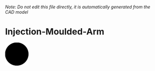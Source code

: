 ###### Note: Do not edit this file directly, it is automatically generated from the CAD model

# Injection-Moulded-Arm

![](/project.svg)

